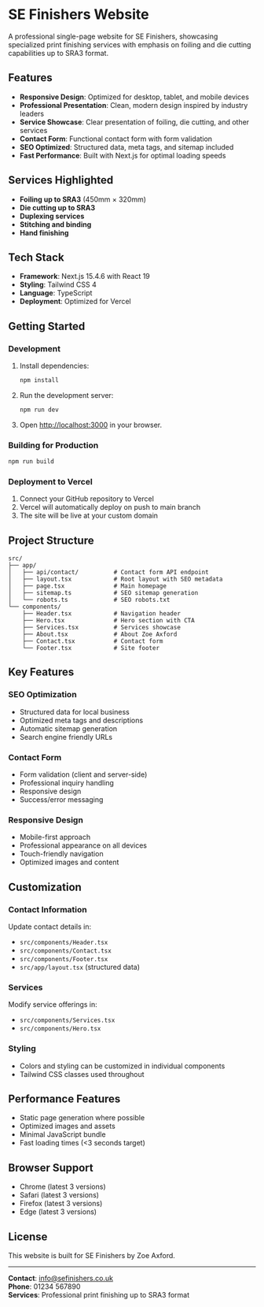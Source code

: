 # SE Finishers Website

A professional single-page website for SE Finishers, showcasing specialized print finishing services with emphasis on foiling and die cutting capabilities up to SRA3 format.

## Features

- **Responsive Design**: Optimized for desktop, tablet, and mobile devices
- **Professional Presentation**: Clean, modern design inspired by industry leaders
- **Service Showcase**: Clear presentation of foiling, die cutting, and other services
- **Contact Form**: Functional contact form with form validation
- **SEO Optimized**: Structured data, meta tags, and sitemap included
- **Fast Performance**: Built with Next.js for optimal loading speeds

## Services Highlighted

- **Foiling up to SRA3** (450mm × 320mm)
- **Die cutting up to SRA3** 
- **Duplexing services**
- **Stitching and binding**
- **Hand finishing**

## Tech Stack

- **Framework**: Next.js 15.4.6 with React 19
- **Styling**: Tailwind CSS 4
- **Language**: TypeScript
- **Deployment**: Optimized for Vercel

## Getting Started

### Development

1. Install dependencies:
   ```bash
   npm install
   ```

2. Run the development server:
   ```bash
   npm run dev
   ```

3. Open [http://localhost:3000](http://localhost:3000) in your browser.

### Building for Production

```bash
npm run build
```

### Deployment to Vercel

1. Connect your GitHub repository to Vercel
2. Vercel will automatically deploy on push to main branch
3. The site will be live at your custom domain

## Project Structure

```
src/
├── app/
│   ├── api/contact/          # Contact form API endpoint
│   ├── layout.tsx            # Root layout with SEO metadata
│   ├── page.tsx              # Main homepage
│   ├── sitemap.ts            # SEO sitemap generation
│   └── robots.ts             # SEO robots.txt
└── components/
    ├── Header.tsx            # Navigation header
    ├── Hero.tsx              # Hero section with CTA
    ├── Services.tsx          # Services showcase
    ├── About.tsx             # About Zoe Axford
    ├── Contact.tsx           # Contact form
    └── Footer.tsx            # Site footer
```

## Key Features

### SEO Optimization
- Structured data for local business
- Optimized meta tags and descriptions
- Automatic sitemap generation
- Search engine friendly URLs

### Contact Form
- Form validation (client and server-side)
- Professional inquiry handling
- Responsive design
- Success/error messaging

### Responsive Design
- Mobile-first approach
- Professional appearance on all devices
- Touch-friendly navigation
- Optimized images and content

## Customization

### Contact Information
Update contact details in:
- `src/components/Header.tsx`
- `src/components/Contact.tsx`
- `src/components/Footer.tsx`
- `src/app/layout.tsx` (structured data)

### Services
Modify service offerings in:
- `src/components/Services.tsx`
- `src/components/Hero.tsx`

### Styling
- Colors and styling can be customized in individual components
- Tailwind CSS classes used throughout

## Performance Features

- Static page generation where possible
- Optimized images and assets
- Minimal JavaScript bundle
- Fast loading times (<3 seconds target)

## Browser Support

- Chrome (latest 3 versions)
- Safari (latest 3 versions)
- Firefox (latest 3 versions)
- Edge (latest 3 versions)

## License

This website is built for SE Finishers by Zoe Axford.

---

**Contact**: info@sefinishers.co.uk  
**Phone**: 01234 567890  
**Services**: Professional print finishing up to SRA3 format
